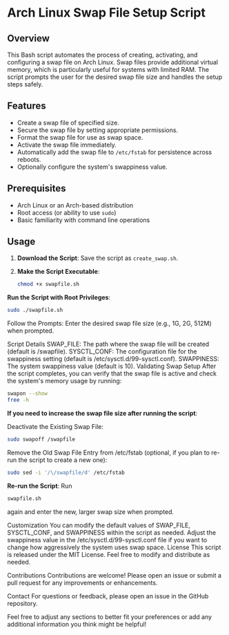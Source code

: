 # Arch Linux Swap File Setup Script

## Overview

This Bash script automates the process of creating, activating, and configuring a swap file on Arch Linux. Swap files provide additional virtual memory, which is particularly useful for systems with limited RAM. The script prompts the user for the desired swap file size and handles the setup steps safely.

## Features

- Create a swap file of specified size.
- Secure the swap file by setting appropriate permissions.
- Format the swap file for use as swap space.
- Activate the swap file immediately.
- Automatically add the swap file to `/etc/fstab` for persistence across reboots.
- Optionally configure the system's swappiness value.

## Prerequisites

- Arch Linux or an Arch-based distribution
- Root access (or ability to use `sudo`)
- Basic familiarity with command line operations

## Usage

1. **Download the Script**: Save the script as `create_swap.sh`.

2. **Make the Script Executable**:
   ```bash
   chmod +x swapfile.sh
   ```
**Run the Script with Root Privileges**:

```bash
sudo ./swapfile.sh
```
Follow the Prompts: Enter the desired swap file size (e.g., 1G, 2G, 512M) when prompted.

Script Details
SWAP_FILE: The path where the swap file will be created (default is /swapfile).
SYSCTL_CONF: The configuration file for the swappiness setting (default is /etc/sysctl.d/99-sysctl.conf).
SWAPPINESS: The system swappiness value (default is 10).
Validating Swap Setup
After the script completes, you can verify that the swap file is active and check the system's memory usage by running:

```bash
swapon --show
free -h
```
**If you need to increase the swap file size after running the script**:

Deactivate the Existing Swap File:

```bash
sudo swapoff /swapfile
```
Remove the Old Swap File Entry from /etc/fstab (optional, if you plan to re-run the script to create a new one):

```bash
sudo sed -i '/\/swapfile/d' /etc/fstab
```
**Re-run the Script**: 
Run
```bash
swapfile.sh
``` 
again and enter the new, larger swap size when prompted.



Customization
You can modify the default values of SWAP_FILE, SYSCTL_CONF, and SWAPPINESS within the script as needed.
Adjust the swappiness value in the /etc/sysctl.d/99-sysctl.conf file if you want to change how aggressively the system uses swap space.
License
This script is released under the MIT License. Feel free to modify and distribute as needed.

Contributions
Contributions are welcome! Please open an issue or submit a pull request for any improvements or enhancements.

Contact
For questions or feedback, please open an issue in the GitHub repository.

Feel free to adjust any sections to better fit your preferences or add any additional information you think might be helpful!

